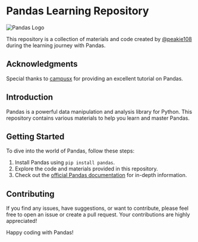 # Pandas Learning Repository

![Pandas Logo](https://numfocus.org/wp-content/uploads/2016/07/pandas-logo-300.png)

This repository is a collection of materials and code created by [@peakie108](link_to_profile) during the learning journey with Pandas.

## Acknowledgments

Special thanks to [campusx](https://www.youtube.com/playlist?list=PLKnIA16_RmvbR85fgbfVRKOiMokUKVupy) for providing an excellent tutorial on Pandas.

## Introduction

Pandas is a powerful data manipulation and analysis library for Python. This repository contains various materials to help you learn and master Pandas.

## Getting Started

To dive into the world of Pandas, follow these steps:

1. Install Pandas using `pip install pandas`.
2. Explore the code and materials provided in this repository.
3. Check out the [official Pandas documentation](https://pandas.pydata.org/pandas-docs/stable/) for in-depth information.

## Contributing

If you find any issues, have suggestions, or want to contribute, please feel free to open an issue or create a pull request. Your contributions are highly appreciated!

Happy coding with Pandas!
